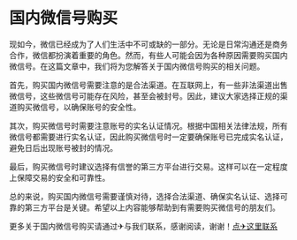 # 国内微信号购买

现如今，微信已经成为了人们生活中不可或缺的一部分。无论是日常沟通还是商务合作，微信都扮演着重要的角色。然而，有些人可能会因为各种原因需要购买国内微信号。在这篇文章中，我们将为您解答关于国内微信号购买的相关问题。

首先，购买国内微信号需要注意的是合法渠道。在互联网上，有一些非法渠道出售微信号，这些微信号可能存在风险，甚至会被封号。因此，建议大家选择正规的渠道购买微信号，以确保账号的安全性。

其次，购买微信号时需要注意账号的实名认证情况。根据中国相关法律法规，所有微信号都需要进行实名认证，因此购买微信号时一定要确保账号已完成实名认证，避免日后出现账号被封的情况。

最后，购买微信号时建议选择有信誉的第三方平台进行交易。这样可以在一定程度上保障交易的安全和可靠性。

总的来说，购买国内微信号需要谨慎对待，选择合法渠道、确保实名认证、选择可靠的第三方平台是关键。希望以上内容能够帮助到有需要购买微信号的朋友们。

更多关于国内微信号购买请通过✈与我们联系，感谢阅读，谢谢！[点✈这里联系](https://sms.k02.cc)